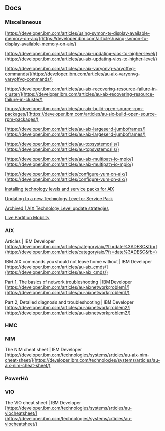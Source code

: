 ## Docs

### Miscellaneous

[https://developer.ibm.com/articles/using-svmon-to-display-available-memory-on-aix/](https://developer.ibm.com/articles/using-svmon-to-display-available-memory-on-aix/)

[https://developer.ibm.com/articles/au-aix-updating-vios-to-higher-level/](https://developer.ibm.com/articles/au-aix-updating-vios-to-higher-level/)

[https://developer.ibm.com/articles/au-aix-varyonvg-varyoffvg-commands/](https://developer.ibm.com/articles/au-aix-varyonvg-varyoffvg-commands/)

[https://developer.ibm.com/articles/au-aix-recovering-resource-failure-in-cluster/](https://developer.ibm.com/articles/au-aix-recovering-resource-failure-in-cluster/)

[https://developer.ibm.com/articles/au-aix-build-open-source-rpm-packages/](https://developer.ibm.com/articles/au-aix-build-open-source-rpm-packages/)

[https://developer.ibm.com/articles/au-aix-largesend-jumboframes/](https://developer.ibm.com/articles/au-aix-largesend-jumboframes/)

[https://developer.ibm.com/articles/au-tcpsystemcalls/](https://developer.ibm.com/articles/au-tcpsystemcalls/)

[https://developer.ibm.com/articles/au-aix-multipath-io-mpio/](https://developer.ibm.com/articles/au-aix-multipath-io-mpio/)

[https://developer.ibm.com/articles/configure-yum-on-aix/](https://developer.ibm.com/articles/configure-yum-on-aix/)

[Installing technology levels and service packs for AIX](https://www.ibm.com/developerworks/aix/library/au-aixservicepacks/index.html)

[Updating to a new Technology Level or Service Pack](https://www.ibm.com/support/pages/updating-new-technology-level-or-service-pack)

[Archived | AIX Technology Level update strategies](https://developer.ibm.com/technologies/linux/articles/au-aixtlupdate/)

[Live Partition Mobility](https://www.ibm.com/support/pages/live-partition-mobility)



### AIX

Articles | IBM Developer  
[https://developer.ibm.com/articles/category/aix/?fa=date%3ADESC&fb=](https://developer.ibm.com/articles/category/aix/?fa=date%3ADESC&fb=)

IBM AIX commands you should not leave home without | IBM Developer  
[https://developer.ibm.com/articles/au-aix_cmds/](https://developer.ibm.com/articles/au-aix_cmds/)

Part 1, The basics of network troubleshooting | IBM Developer  
[https://developer.ibm.com/articles/au-aixnetworkproblem1/](https://developer.ibm.com/articles/au-aixnetworkproblem1/)

Part 2, Detailed diagnosis and troubleshooting | IBM Developer  
[https://developer.ibm.com/articles/au-aixnetworkproblem2/](https://developer.ibm.com/articles/au-aixnetworkproblem2/)


### HMC


### NIM

The NIM cheat sheet | IBM Developer  
[https://developer.ibm.com/technologies/systems/articles/au-aix-nim-cheat-sheet/](https://developer.ibm.com/technologies/systems/articles/au-aix-nim-cheat-sheet/)


### PowerHA


### VIO

The VIO cheat sheet | IBM Developer  
[https://developer.ibm.com/technologies/systems/articles/au-viocheatsheet/](https://developer.ibm.com/technologies/systems/articles/au-viocheatsheet/)
